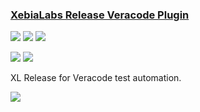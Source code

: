 ### [XebiaLabs Release Veracode Plugin](https://github.com/xebialabs-community/xlr-veracode-plugin)

![](https://img.shields.io/github/stars/xebialabs-community/xlr-veracode-plugin.svg?style=social)
![](https://img.shields.io/github/forks/xebialabs-community/xlr-veracode-plugin.svg?style=social)
![](https://img.shields.io/github/watchers/xebialabs-community/xlr-veracode-plugin.svg?style=social)

![](https://img.shields.io/github/languages/top/xebialabs-community/xlr-veracode-plugin)
![](https://img.shields.io/github/contributors/xebialabs-community/xlr-veracode-plugin)

XL Release for Veracode test automation.

[![](https://img.shields.io/github/followers/xebialabs-community?label=xebialabs-community&style=social)](https://github.com/xebialabs-community)
